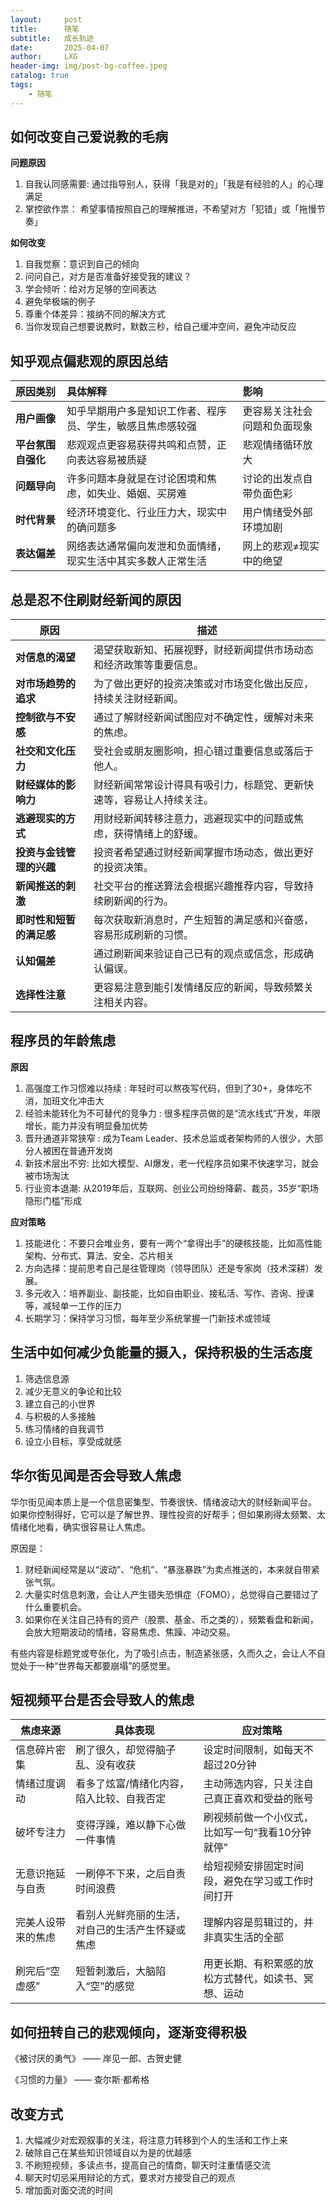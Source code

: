 ```yaml
---
layout:     post
title:      随笔
subtitle:   成长轨迹
date:       2025-04-07
author:     LXG
header-img: img/post-bg-coffee.jpeg
catalog: true
tags:
    - 随笔
---
```


## 如何改变自己爱说教的毛病

**问题原因**

1. 自我认同感需要: 通过指导别人，获得「我是对的」「我是有经验的人」的心理满足
2. 掌控欲作祟： 希望事情按照自己的理解推进，不希望对方「犯错」或「拖慢节奏」

**如何改变**

1. 自我觉察：意识到自己的倾向
2. 问问自己，对方是否准备好接受我的建议？
3. 学会倾听：给对方足够的空间表达
4. 避免举极端的例子
5. 尊重个体差异：接纳不同的解决方式
6. 当你发现自己想要说教时，默数三秒，给自己缓冲空间，避免冲动反应

## 知乎观点偏悲观的原因总结

| 原因类别       | 具体解释                                                     | 影响                            |
| :------------- | :----------------------------------------------------------- | :------------------------------ |
| **用户画像**    | 知乎早期用户多是知识工作者、程序员、学生，敏感且焦虑感较强       | 更容易关注社会问题和负面现象     |
| **平台氛围自强化** | 悲观观点更容易获得共鸣和点赞，正向表达容易被质疑                 | 悲观情绪循环放大                 |
| **问题导向**    | 许多问题本身就是在讨论困境和焦虑，如失业、婚姻、买房难             | 讨论的出发点自带负面色彩         |
| **时代背景**    | 经济环境变化、行业压力大，现实中的确问题多                         | 用户情绪受外部环境加剧           |
| **表达偏差**    | 网络表达通常偏向发泄和负面情绪，现实生活中其实多数人正常生活         | 网上的悲观≠现实中的绝望         |

## 总是忍不住刷财经新闻的原因

| **原因**             | **描述**                                                                 |
|----------------------|--------------------------------------------------------------------------|
| **对信息的渴望**       | 渴望获取新知、拓展视野，财经新闻提供市场动态和经济政策等重要信息。      |
| **对市场趋势的追求**   | 为了做出更好的投资决策或对市场变化做出反应，持续关注财经新闻。           |
| **控制欲与不安感**     | 通过了解财经新闻试图应对不确定性，缓解对未来的焦虑。                     |
| **社交和文化压力**     | 受社会或朋友圈影响，担心错过重要信息或落后于他人。                       |
| **财经媒体的影响力**   | 财经新闻常常设计得具有吸引力，标题党、更新快速等，容易让人持续关注。     |
| **逃避现实的方式**     | 用财经新闻转移注意力，逃避现实中的问题或焦虑，获得情绪上的舒缓。         |
| **投资与金钱管理的兴趣** | 投资者希望通过财经新闻掌握市场动态，做出更好的投资决策。                |
| **新闻推送的刺激**     | 社交平台的推送算法会根据兴趣推荐内容，导致持续刷新闻的行为。             |
| **即时性和短暂的满足感** | 每次获取新消息时，产生短暂的满足感和兴奋感，容易形成刷新的习惯。           |
| **认知偏差**           | 通过刷新闻来验证自己已有的观点或信念，形成确认偏误。                    |
| **选择性注意**         | 更容易注意到能引发情绪反应的新闻，导致频繁关注相关内容。                  |

## 程序员的年龄焦虑

**原因**

1. 高强度工作习惯难以持续 : 年轻时可以熬夜写代码，但到了30+，身体吃不消，加班文化冲击大
2. 经验未能转化为不可替代的竞争力 : 很多程序员做的是“流水线式”开发，年限增长，能力并没有明显叠加优势
3. 晋升通道非常狭窄 : 成为Team Leader、技术总监或者架构师的人很少，大部分人被困在普通开发岗
4. 新技术层出不穷: 比如大模型、AI爆发，老一代程序员如果不快速学习，就会被市场淘汰
5. 行业资本退潮: 从2019年后，互联网、创业公司纷纷降薪、裁员，35岁“职场隐形门槛”形成

**应对策略**

1. 技能进化：不要只会堆业务，要有一两个“拿得出手”的硬核技能，比如高性能架构、分布式、算法、安全、芯片相关
2. 方向选择：提前思考自己是往管理岗（领导团队）还是专家岗（技术深耕）发展。
3. 多元收入：培养副业、副技能，比如自由职业、接私活、写作、咨询、授课等，减轻单一工作的压力
4. 长期学习：保持学习习惯，每年至少系统掌握一门新技术或领域

## 生活中如何减少负能量的摄入，保持积极的生活态度

1. 筛选信息源
2. 减少无意义的争论和比较
3. 建立自己的小世界
4. 与积极的人多接触
5. 练习情绪的自我调节
6. 设立小目标，享受成就感

## 华尔街见闻是否会导致人焦虑

华尔街见闻本质上是一个信息密集型、节奏很快、情绪波动大的财经新闻平台。
如果你控制得好，它可以是了解世界、理性投资的好帮手；但如果刷得太频繁、太情绪化地看，确实很容易让人焦虑。

原因是：

1. 财经新闻经常是以“波动”、“危机”、“暴涨暴跌”为卖点推送的，本来就自带紧张气氛。
2. 大量实时信息刺激，会让人产生错失恐惧症（FOMO），总觉得自己要错过了什么重要机会。
3. 如果你在关注自己持有的资产（股票、基金、币之类的），频繁看盘和新闻，会放大短期波动的情绪，容易焦虑、焦躁、冲动交易。

有些内容是标题党或夸张化，为了吸引点击，制造紧张感，久而久之，会让人不自觉处于一种“世界每天都要崩塌”的感觉里。

## 短视频平台是否会导致人的焦虑

| **焦虑来源**           | **具体表现**                                   | **应对策略**                                       |
|------------------------|------------------------------------------------|----------------------------------------------------|
| 信息碎片密集           | 刷了很久，却觉得脑子乱、没有收获                | 设定时间限制，如每天不超过20分钟                    |
| 情绪过度调动           | 看多了炫富/情绪化内容，陷入比较、自我否定        | 主动筛选内容，只关注自己真正喜欢和受益的账号          |
| 破坏专注力             | 变得浮躁，难以静下心做一件事情                  | 刷视频前做一个小仪式，比如写一句“我看10分钟就停”    |
| 无意识拖延与自责       | 一刷停不下来，之后自责时间浪费                  | 给短视频安排固定时间段，避免在学习或工作时间打开      |
| 完美人设带来的焦虑     | 看别人光鲜亮丽的生活，对自己的生活产生怀疑或焦虑 | 理解内容是剪辑过的，并非真实生活的全部                |
| 刷完后“空虚感”        | 短暂刺激后，大脑陷入“空”的感觉                  | 用更长期、有积累感的放松方式替代，如读书、冥想、运动  |


## 如何扭转自己的悲观倾向，逐渐变得积极

 《被讨厌的勇气》 —— 岸见一郎、古贺史健
 
 《习惯的力量》 —— 查尔斯·都希格

## 改变方式

1. 大幅减少对宏观叙事的关注，将注意力转移到个人的生活和工作上来
2. 破除自己在某些知识领域自以为是的优越感
3. 不刷短视频，多读点书，提高自己的情商，聊天时注重情感交流
4. 聊天时切忌采用辩论的方式，要求对方接受自己的观点
5. 增加面对面交流的时间



















